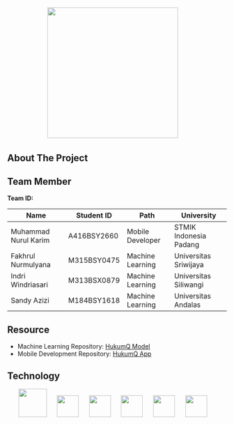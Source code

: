 # 

<p align="center">
  <img width="300px" src="https://imgur.com/IGt1Phq.png"/></a>&#8287;&#8287;&#8287;&#8287;&#8287;
</p>


## About The Project 


## Team Member 

<b>Team ID: </b>

| Name                      | Student ID  | Path                | University                                 |
| ------------------------- | ----------- | ------------------- | ------------------------------------------ |
| Muhammad Nurul Karim | A416BSY2660 |  Mobile Developer   |  STMIK Indonesia Padang |
| Fakhrul Nurmulyana   | M315BSY0475 |  Machine Learning   |  Universitas Sriwijaya  |
| Indri Windriasari    | M313BSX0879 |  Machine Learning   |  Universitas Siliwangi  |
| Sandy Azizi          | M184BSY1618 |  Machine Learning   |  Universitas Andalas    |


## Resource 

- Machine Learning Repository: [HukumQ Model](https://github.com/fakhrulnurmulyana/ML_Capstone.git)
- Mobile Development Repository: [HukumQ App](https://github.com/mhmdnurulkarim/HukumQ.git)

## Technology 
<p align="center">
  <img width="65px" src="https://imgur.com/SQMaw04.png"/></a>&#8287;&#8287;&#8287;&#8287;&#8287;
  <img width="50px" src="https://imgur.com/l1a3XsY.png"/></a>&#8287;&#8287;&#8287;&#8287;&#8287;
  <img width="50px" src="https://imgur.com/rEUyfVQ.png"/></a>&#8287;&#8287;&#8287;&#8287;&#8287;
  <img width="50px" src="https://imgur.com/hWkj1WQ.png"/></a>&#8287;&#8287;&#8287;&#8287;&#8287;
  <img width="50px" src="https://imgur.com/43fAQm6.png"/></a>&#8287;&#8287;&#8287;&#8287;&#8287;
  <img width="50px" src="https://imgur.com/OwWy9VI.png"/></a>&#8287;&#8287;&#8287;&#8287;&#8287;
</p>




